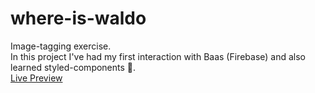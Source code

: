 # where-is-waldo
Image-tagging exercise.  
In this project I've had my first interaction with Baas (Firebase) and also learned styled-components 💅.  
[Live Preview](https://basementwoodworker.github.io/where-is-waldo/)
